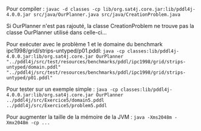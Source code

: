 Pour compiler : 
`javac -d classes -cp lib/org.sat4j.core.jar:lib/pddl4j-4.0.0.jar src/java/OurPlanner.java src/java/CreationProblem.java`

Si OurPlanner n'est pas rajouté, la classe CreationProblem ne trouve pas la classe OurPlanner utilisé dans celle-ci...

Pour exécuter avec le problème 1 et le domaine du benchmark ipc1998/grid/strips-untyped/p01.pddl: 
`java -cp classes:lib/pddl4j-4.0.0.jar:lib/org.sat4j.core.jar OurPlanner "../pddl4j/src/test/resources/benchmarks/pddl/ipc1998/grid/strips-untyped/domain.pddl" "../pddl4j/src/test/resources/benchmarks/pddl/ipc1998/grid/strips-untyped/p01.pddl"`

Pour tester sur un exemple simple : 
`java -cp classes:lib/pddl4j-4.0.0.jar:lib/org.sat4j.core.jar OurPlanner ../pddl4j/src/Exercice5/domain5.pddl ../pddl4j/src/Exercice5/problem5.pddl`

Pour augmenter la taille de la mémoire de la JVM : 
`java -Xms2048m -Xmx2048m -cp ...`